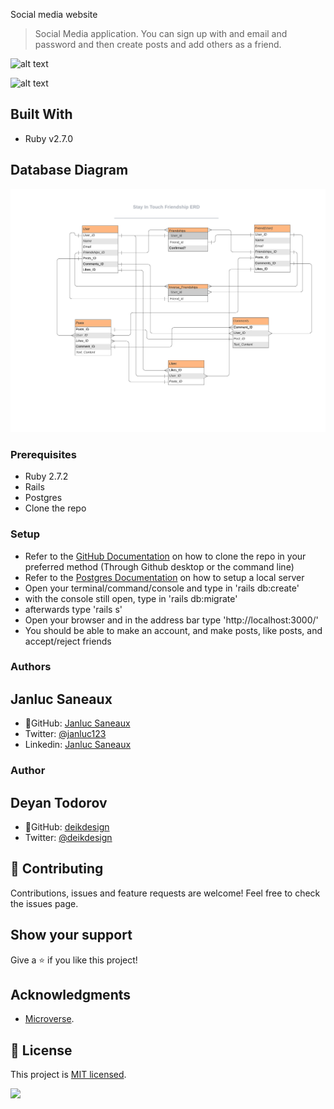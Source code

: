  Social media website

> Social Media application. You can sign up with and email and password and then create posts and add others as a friend.

![alt text](https://imgur.com/Btmh5Ox.jpg "Preview Img")

![alt text](https://imgur.com/lNhUcbU.jpg "Preview Img")


## Built With

- Ruby v2.7.0

## Database Diagram
![screenshot](./docs/StayInTouchERD.png)

### Prerequisites

- Ruby 2.7.2
- Rails
- Postgres
- Clone the repo

### Setup
- Refer to the [GitHub Documentation](https://docs.github.com/en/github/creating-cloning-and-archiving-repositories/cloning-a-repository) on how to clone the repo in your preferred method (Through Github desktop or the command line)
- Refer to the [Postgres Documentation](https://www.postgresql.org/docs/) on how to setup a local server
- Open your terminal/command/console and type in 'rails db:create'
- with the console still open, type in 'rails db:migrate'
- afterwards type 'rails s'
- Open your browser and in the address bar type 'http://localhost:3000/'
- You should be able to make an account, and make posts, like posts, and accept/reject friends


### Authors
## Janluc Saneaux
- 👤GitHub: [Janluc Saneaux](https://github.com/janluc)
- Twitter: [@janluc123](https://twitter.com/janluc123)
- Linkedin: [Janluc Saneaux](https://www.linkedin.com/in/janluc-saneaux-91707a1b4/)

### Author
## Deyan Todorov
- 👤GitHub: [deikdesign](https://github.com/deikdesign/)
- Twitter: [@deikdesign](https://twitter.com/deikdesign)

## 🤝 Contributing

Contributions, issues and feature requests are welcome!
Feel free to check the issues page.

## Show your support

Give a ⭐️ if you like this project!

## Acknowledgments

- [Microverse](https://www.microverse.org/).


## 📝 License

This project is [MIT licensed](LICENSE).

![](https://img.shields.io/badge/Microverse-blueviolet)
